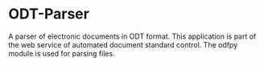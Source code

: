 # ODT-Parser
A parser of electronic documents in ODT format. This application is part of the web service of automated document standard control. The odfpy module is used for parsing files.
